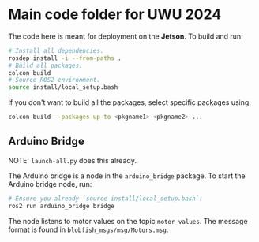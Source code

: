 # Main code folder for UWU 2024

The code here is meant for deployment on the **Jetson**. To build and run:

```sh
# Install all dependencies.
rosdep install -i --from-paths .
# Build all packages.
colcon build
# Source ROS2 environment.
source install/local_setup.bash
```

If you don't want to build all the packages, select specific packages using:

```sh
colcon build --packages-up-to <pkgname1> <pkgname2> ...
```

## Arduino Bridge

NOTE: `launch-all.py` does this already.

The Arduino bridge is a node in the `arduino_bridge` package. To start the Arduino bridge node, run:

```sh
# Ensure you already `source install/local_setup.bash`!
ros2 run arduino_bridge bridge
```

The node listens to motor values on the topic `motor_values`. The message format is found in `blobfish_msgs/msg/Motors.msg`.
